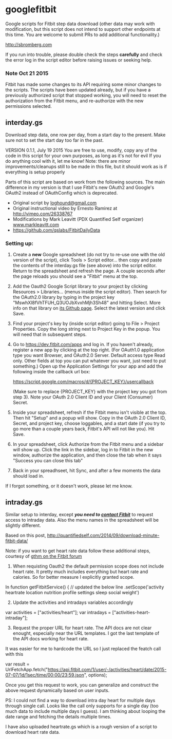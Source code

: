 # googlefitbit
Google scripts for Fitbit step data download (other data may work with modification, but this script does not intend to support other endpoints at this time. You are welcome to submit PRs to add additional functionality.)

http://sbromberg.com

If you run into trouble, please double check the steps **carefully** and check the error log in the script editor before raising issues or seeking help.

### Note Oct 21 2015
Fitbit has made some changes to its API requiring some minor changes to the scripts. The scripts have been updated already, but if you have a previously authorized script that stopped working, you will need to reset the authorization from the Fitbit menu, and re-authorize with the new permissions selected.

## interday.gs
Download step data, one row per day, from a start day to the present. Make sure not to set the start day too far in the past.

VERSION 0.1.1, July 19 2015
You are free to use, modify, copy any of the code in this script for your own purposes, as long as it's not for evil
If you do anything cool with it, let me know!
Note: there are minor improvements/cleanups still to be made in this file, but it should work as is if everything is setup properly

Parts of this script are based on work from the following sources.  The main difference in my version is that I use Fitbit's new OAuth2 and Google's OAuth2 instead of OAuthConfig which is deprecated.

- Original script by loghound@gmail.com
- Original instructional video by Ernesto Ramirez at http://vimeo.com/26338767
- Modifications by Mark Leavitt (PDX Quantified Self organizer) www.markleavitt.com
- https://github.com/qslabs/FitbitDailyData

### Setting up:
1. Create a **new** Google spreadsheet (do not try to re-use one with the old version of the script), click Tools > Script editor... then copy and paste the contents of the interday.gs file (see above) into the script editor. Return to the spreadsheet and refresh the page. A couple seconds after the page reloads you should see a "Fitbit" menu at the top.

2. Add the Oauth2 Google Script library to your project by clicking Resources > Libraries... (menus inside the script editor). Then search for the OAuth2.0 library by typing in the project key "MswhXl8fVhTFUH_Q3UOJbXvxhMjh3Sh48" and hitting Select. More info on that library on [its Github page](https://github.com/googlesamples/apps-script-oauth2 "apps-script-oauth2"). Select the latest version and click Save.

3. Find your project's key by (inside script editor) going to File > Project Properties. Copy the long string next to Project Key in the popup. You will need that in subsequent steps. 

4. Go to https://dev.fitbit.com/apps and log in. If you haven't already, register a new app by clicking at the top right. (For OAuth1.0 application type you want Browser, and OAuth2.0 Server. Default access type Read only. Other fields at top you can put whatever you want, just need to put something.)
Open up the Application Settings for your app and add the following inside the callback url box: 

     https://script.google.com/macros/d/{PROJECT_KEY}/usercallback
     
     (Make sure to replace {PROJECT_KEY} with the project key you got from step 3).
Note your OAuth 2.0 Client ID and your Client (Consumer) Secret.

5. Inside your spreadsheet, refresh if the Fitbit menu isn't visible at the top. Then hit "Setup" and a popup will show. Copy in the OAuth 2.0 Client ID, Secret, and project key, choose loggables, and a start date (if you try to go more than a couple years back, Fitbit's API will not like you). Hit Save.

6. In your spreadsheet, click Authorize from the Fitbit menu and a sidebar will show up. Click the link in the sidebar, log in to Fitbit in the new window, authorize the application, and then close the tab when it says "Success you can close this tab"

7. Back in your spreadhseet, hit Sync, and after a few moments the data should load in.

If I forgot something, or it doesn't work, please let me know.

## intraday.gs
Similar setup to interday, except _**you need to [contact Fitbit](mailto:api@fitbit.com "email Fitbit")**_ to request access to intraday data. Also the  menu names in the spreadsheet will be slightly different.

Based on this post, http://quantifiedself.com/2014/09/download-minute-fitbit-data/

Note: if you want to get heart rate data follow these additional steps, courtesy of [gthm on the Fitbit forum](https://community.fitbit.com/t5/Web-API/Google-apps-script-for-minute-by-minute-data-stopped-working/m-p/890582/highlight/true#M2685 "Fitbit Forum")

1) When requisting Oauth2 the default permission scope does not include heart rate. It pretty much includes everything but heart rate and calories. So for better measure I explicitly granted scope.
 
In function getFitbitService() { // updated the below line
.setScope('activity heartrate location nutrition profile settings sleep social weight')
 
2) Update the activities and intradays variables accordingly
 
var activities = ["activities/heart"];
var intradays = ["activities-heart-intraday"];
 
3) Request the proper URL for heart rate. The API docs are not clear enought, especially near the URL templates. I got the last template of the API docs working for heart rate.
 
It was easier for me to hardcode the URL so I just replaced the featch call with this
 
var result = UrlFetchApp.fetch("https://api.fitbit.com/1/user/-/activities/heart/date/2015-07-07/1d/1sec/time/00:00/23:59.json", options);
 
Once you get this request to work, you can generalize and construct the above request dynamically based on user inputs.
 
PS: I could not find a way to download intra day heart for multiple days through single call. Looks like the call only supports for a single day (too much data to include multiple days I guess). I am thinking about looping the date range and fetching the details multiple times.

I have also uploaded heartrate.gs which is a rough version of a script to download heart rate data.
